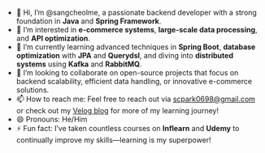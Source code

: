 - 👋 Hi, I’m @sangcheolme, a passionate backend developer with a strong foundation in **Java** and **Spring Framework**.
- 👀 I’m interested in **e-commerce systems**, **large-scale data processing**, and **API optimization**.
- 🌱 I’m currently learning advanced techniques in **Spring Boot**, **database optimization** with **JPA** and **Querydsl**, and diving into **distributed systems** using **Kafka** and **RabbitMQ**.
- 💞️ I’m looking to collaborate on open-source projects that focus on backend scalability, efficient data handling, or innovative e-commerce solutions.
- 📫 How to reach me: Feel free to reach out via [scpark0698@gmail.com](mailto:scpark0698@gmail.com) or check out my [Velog blog](https://velog.io/@sangcheol_/posts) for more of my learning journey!
- 😄 Pronouns: He/Him
- ⚡ Fun fact: I’ve taken countless courses on **Inflearn** and **Udemy** to continually improve my skills—learning is my superpower!
